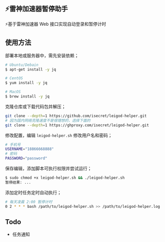 ## ⚡️雷神加速器暂停助手

⚡️基于雷神加速器 Web 接口实现自动登录和暂停计时

## 使用方法

部署本地或服务器中，需先安装依赖；

```bash
# Ubuntu/Debain
$ apt-get install -y jq

# CentOS
$ yum install -y jq

# MacOS
$ brew install -y jq
```

克隆仓库或下载代码包并解压；

```bash
git clone --depth=1 https://github.com/isecret/leigod-helper.git
# 因为国内网络克隆速度不是很理想的，选择下面的
git clone --depth=1 https://ghproxy.com/isecret/leigod-helper.git
```

修改配置，编辑 `leigod-helper.sh` 修改用户名和密码；

```bash
# 手机号
USERNAME="18866668888"
# 密码
PASSWORD="password"
```

保存编辑，添加脚本可执行权限并尝试运行；

```bash
$ sudo chmod +x leigod-helper.sh && ./leigod-helper.sh
暂停结果: ...
```

添加定时任务定时自动执行；

```bash
# 每天凌晨 2:00 暂停计时
0 2 * * * bash /path/to/leigod-helper.sh >> /path/to/leigod-helper.log 2>&1
```

## Todo
- 任务通知